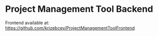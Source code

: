 # Project Management Tool Backend
Frontend available at: https://github.com/krizebcev/ProjectManagementToolFrontend
